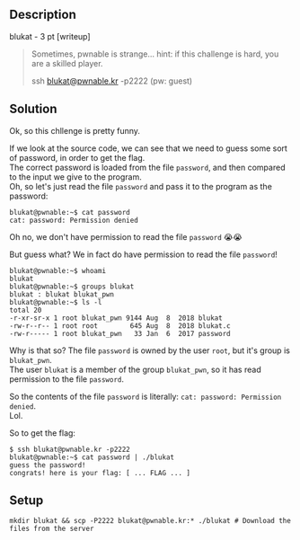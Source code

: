 ## Description
blukat - 3 pt [writeup]

> Sometimes, pwnable is strange...
> hint: if this challenge is hard, you are a skilled player.
>
> ssh blukat@pwnable.kr -p2222 (pw: guest)

## Solution
Ok, so this chllenge is pretty funny.

If we look at the source code, we can see that we need to guess some sort of password, in order to get the flag.\
The correct password is loaded from the file `password`, and then compared to the input we give to the program.\
Oh, so let's just read the file `password` and pass it to the program as the password:
```shell
blukat@pwnable:~$ cat password
cat: password: Permission denied
```
Oh no, we don't have permission to read the file `password` 😭😭

But guess what? We in fact do have permission to read the file `password`!

```shell
blukat@pwnable:~$ whoami
blukat
blukat@pwnable:~$ groups blukat
blukat : blukat blukat_pwn
blukat@pwnable:~$ ls -l
total 20
-r-xr-sr-x 1 root blukat_pwn 9144 Aug  8  2018 blukat
-rw-r--r-- 1 root root        645 Aug  8  2018 blukat.c
-rw-r----- 1 root blukat_pwn   33 Jan  6  2017 password
```

Why is that so? The file `password` is owned by the user `root`, but it's group is `blukat_pwn`.\
The user `blukat` is a member of the group `blukat_pwn`, so it has read permission to the file `password`.

So the contents of the file `password` is literally: `cat: password: Permission denied`.\
Lol.

So to get the flag:
```shell
$ ssh blukat@pwnable.kr -p2222
blukat@pwnable:~$ cat password | ./blukat 
guess the password!
congrats! here is your flag: [ ... FLAG ... ]
```

## Setup
```shell
mkdir blukat && scp -P2222 blukat@pwnable.kr:* ./blukat # Download the files from the server
```
